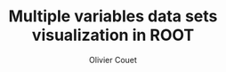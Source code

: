 ---
layout: default
title: Multiple variables data sets visualization in ROOT
author: Olivier Couet
conference: INTERNATIONAL CONFERENCE ON COMPUTING IN HIGH ENERGY AND NUCLEAR PHYSICS (CHEP '07) 2–7 September 2007, Victoria, British Columbia, Canada
type: VIS
doi: 10.1088/1742-6596/119/4/042007
---